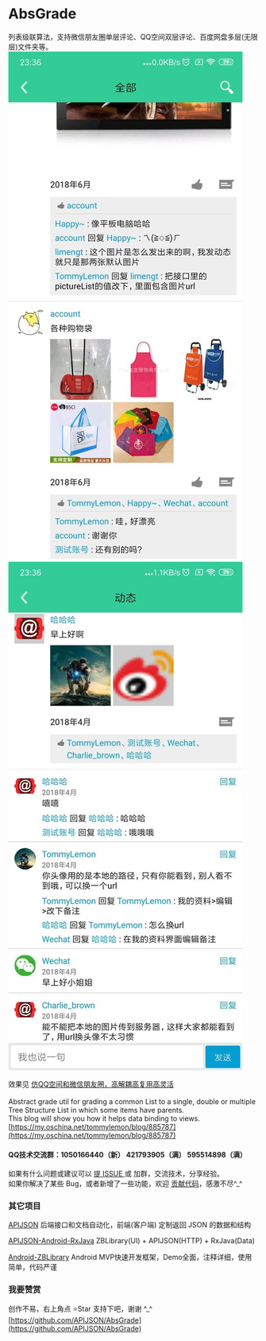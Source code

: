 # AbsGrade
列表级联算法，支持微信朋友圈单层评论、QQ空间双层评论、百度网盘多层(无限层)文件夹等。<br >
![](https://raw.githubusercontent.com/TommyLemon/StaticResources/master/AbsGrade/AbsGrade-Single-Level-Comment-List-small.jpg)
![](https://raw.githubusercontent.com/TommyLemon/StaticResources/master/AbsGrade/AbsGrade-Double-Level-Comment-List-small.jpg)

效果见 [仿QQ空间和微信朋友圈，高解耦高复用高灵活](https://my.oschina.net/tommylemon/blog/885787) <br >
<br >
Abstract grade util for grading a common List to a single, double or multiple Tree Structure List in which some items have parents.  <br >
This blog will show you how it helps data binding to views.<br >
[https://my.oschina.net/tommylemon/blog/885787](https://my.oschina.net/tommylemon/blog/885787)


#### QQ技术交流群：1050166440（新） 421793905（满） 595514898（满）

如果有什么问题或建议可以 [提 ISSUE ](https://github.com/TommyLemon/Android-ZBLibrary/issues) 或 加群，交流技术，分享经验。<br >
如果你解决了某些 Bug，或者新增了一些功能，欢迎 [贡献代码](https://github.com/TommyLemon/Android-ZBLibrary/pulls)，感激不尽^_^


### 其它项目
[APIJSON](https://github.com/TommyLemon/APIJSON) 后端接口和文档自动化，前端(客户端) 定制返回 JSON 的数据和结构

[APIJSON-Android-RxJava](https://github.com/TommyLemon/APIJSON-Android-RxJava) ZBLibrary(UI) + APIJSON(HTTP) + RxJava(Data)

[Android-ZBLibrary](https://github.com/TommyLemon/Android-ZBLibrary) Android MVP快速开发框架，Demo全面，注释详细，使用简单，代码严谨


### 我要赞赏
创作不易，右上角点 ⭐Star 支持下吧，谢谢 ^_^ <br />
[https://github.com/APIJSON/AbsGrade](https://github.com/APIJSON/AbsGrade)
